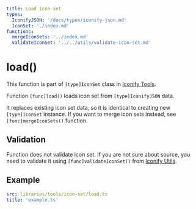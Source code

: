 ```yaml
title: Load icon set
types:
  IconifyJSON: '/docs/types/iconify-json.md'
  IconSet: './index.md'
functions:
  mergeIconSets: '../index.md'
  validateIconSet: '../../utils/validate-icon-set.md'
```

# load()

This function is part of `[type]IconSet` class in [Iconify Tools](../index.md).

Function `[func]load()` loads icon set from `[type]IconifyJSON` data.

It replaces existing icon set data, so it is identical to creating new `[type]IconSet` instance. If you want to merge icon sets instead, see `[func]mergeIconSets()` function.

## Validation

Function does not validate icon set. If you are not sure about source, you need to validate it using `[func]validateIconSet()` from [Iconify Utils](../../utils/index.md).

## Example

```yaml
src: libraries/tools/icon-set/load.ts
title: 'example.ts'
```
